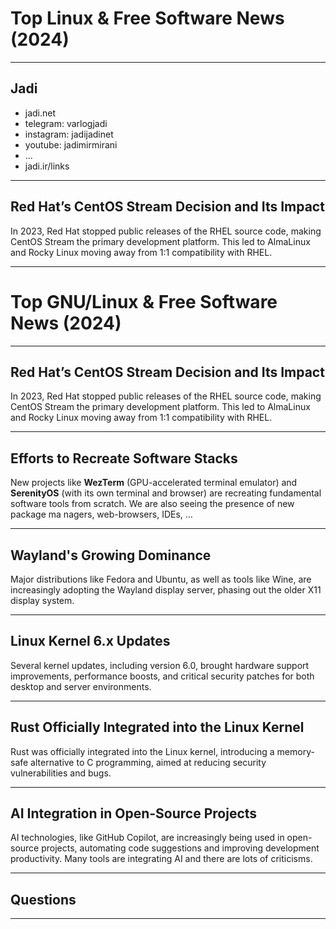 # Top Linux & Free Software News (2024)

---

## Jadi
- jadi.net
- telegram: varlogjadi
- instagram: jadijadinet
- youtube: jadimirmirani
- ...
- jadi.ir/links

---

## Red Hat’s CentOS Stream Decision and Its Impact
In 2023, Red Hat stopped public releases of the RHEL source code, making CentOS Stream the primary development platform. This led to AlmaLinux and Rocky Linux moving away from 1:1 compatibility with RHEL.

---
# Top GNU/Linux & Free Software News (2024)

---

## Red Hat’s CentOS Stream Decision and Its Impact
In 2023, Red Hat stopped public releases of the RHEL source code, making CentOS Stream the primary development platform. This led to AlmaLinux and Rocky Linux moving away from 1:1 compatibility with RHEL.

---

## Efforts to Recreate Software Stacks
New projects like **WezTerm** (GPU-accelerated terminal emulator) and **SerenityOS** (with its own terminal and browser) are recreating fundamental software tools from scratch. We are also seeing the presence of new package ma    nagers, web-browsers, IDEs, ...

---

## Wayland's Growing Dominance
Major distributions like Fedora and Ubuntu, as well as tools like Wine, are increasingly adopting the Wayland display server, phasing out the older X11 display system.

---

## Linux Kernel 6.x Updates
Several kernel updates, including version 6.0, brought hardware support improvements, performance boosts, and critical security patches for both desktop and server environments.

---

## Rust Officially Integrated into the Linux Kernel
Rust was officially integrated into the Linux kernel, introducing a memory-safe alternative to C programming, aimed at reducing security vulnerabilities and bugs.

---

## AI Integration in Open-Source Projects
AI technologies, like GitHub Copilot, are increasingly being used in open-source projects, automating code suggestions and improving development productivity. Many tools are integrating AI and there are lots of criticisms.

---

## Questions

---
